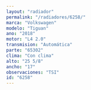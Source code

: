 ```yaml
---
layout: "radiador"
permalink: "/radiadores/6258/"
marca: "Volkswagen"
modelo: "Tiguan"
ano: "2018"
motor: "L4 2.0"
transmision: "Automática"
parte: "65302"
clima: "Con clima"
alto: "25 5/8"
ancho: "17"
observaciones: "TSI"
id: "6258"
---
```


